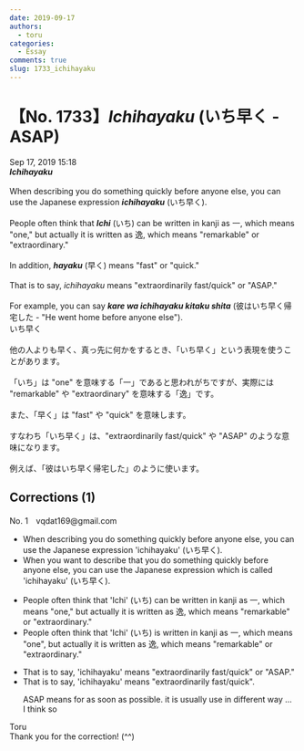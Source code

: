 ```yaml
---
date: 2019-09-17
authors:
  - toru
categories:
  - Essay
comments: true
slug: 1733_ichihayaku
---
```


# 【No. 1733】<strong><em>Ichihayaku</strong></em> (いち早く - ASAP)
<div class="date">Sep 17, 2019 15:18</div>
<div id="post"><div id="body_show_ori">
<strong><em>Ichihayaku</strong></em><br/><br/>When describing you do something quickly before anyone else, you can use the Japanese expression <strong><em>ichihayaku</em></strong> (いち早く).<br/><br/>People often think that <strong><em>Ichi</em></strong> (いち) can be written in kanji as 一, which means "one," but actually it is written as 逸, which means "remarkable" or "extraordinary."<br/><br/>In addition, <strong><em>hayaku</em></strong> (早く) means "fast" or "quick."<br/><br/>That is to say, <em>ichihayaku</em> means "extraordinarily fast/quick" or "ASAP."<br/><br/>For example, you can say <strong><em>kare wa ichihayaku kitaku shita</em></strong> (彼はいち早く帰宅した - "He went home before anyone else").
</div></div>

<!-- more -->

<div id="post_ja"><div id="body_show_mo">
いち早く<br/><br/>他の人よりも早く、真っ先に何かをするとき、「いち早く」という表現を使うことがあります。<br/><br/>「いち」は "one" を意味する「一」であると思われがちですが、実際には "remarkable" や "extraordinary" を意味する「逸」です。<br/><br/>また、「早く」は "fast" や "quick" を意味します。<br/><br/>すなわち「いち早く」は、"extraordinarily fast/quick" や "ASAP" のような意味になります。<br/><br/>例えば、「彼はいち早く帰宅した」のように使います。
</div></div>

## Corrections (1)
<div id="block"><div class="first_name"> No. 1　<span class="just_name">vqdat169@gmail.com</span></div><div id="block2">
<ul class="correction_field">
<li class="incorrect">When describing you do something quickly before anyone else, you can use the Japanese expression 'ichihayaku' (いち早く).</li>
<li class="corrected correct">
When you want to describe that you do something quickly before anyone else, you can use the Japanese expression which is called 'ichihayaku' (いち早く).
</li>
</ul>
<ul class="correction_field">
<li class="incorrect">People often think that 'Ichi' (いち) can be written in kanji as 一, which means "one," but actually it is written as 逸, which means "remarkable" or "extraordinary."</li>
<li class="corrected correct">
People often think that 'Ichi' (いち) is written in kanji as 一, which means "one", but actually it is written as 逸, which means "remarkable" or "extraordinary."
</li>
</ul>
<ul class="correction_field">
<li class="incorrect">That is to say, 'ichihayaku' means "extraordinarily fast/quick" or "ASAP."</li>
<li class="corrected correct">
That is to say, 'ichihayaku' means "extraordinarily fast/quick".
<p class="correction_comment">ASAP means for as soon as possible. it is usually use in different way ... I think so</p>
</li>
</ul>
</div><div class="name"><span class="just_name">Toru</span><br>
Thank you for the correction! (^^)
</div>
</div>
